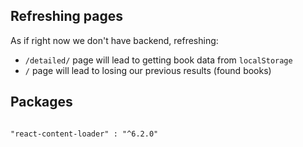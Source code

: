 ## Refreshing pages

As if right now we don't have backend, refreshing:

- `/detailed/` page will lead to getting book data from `localStorage`
- `/` page will lead to losing our previous results (found books)

## Packages

```

"react-content-loader" : "^6.2.0"

```
